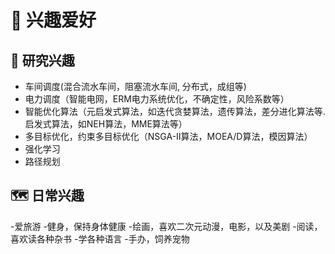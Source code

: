 # 🙂 兴趣爱好

## 👀 研究兴趣
- 车间调度(混合流水车间，阻塞流水车间, 分布式，成组等)
- 电力调度（智能电网，ERM电力系统优化，不确定性，风险系数等）
- 智能优化算法（元启发式算法，如迭代贪婪算法，遗传算法，差分进化算法等. 启发式算法，如NEH算法，MME算法等）
- 多目标优化，约束多目标优化（NSGA-II算法，MOEA/D算法，模因算法）
- 强化学习
- 路径规划

## 🗺️ 日常兴趣
-爱旅游
-健身，保持身体健康
-绘画，喜欢二次元动漫，电影，以及美剧
-阅读，喜欢读各种杂书
-学各种语言
-手办，饲养宠物
